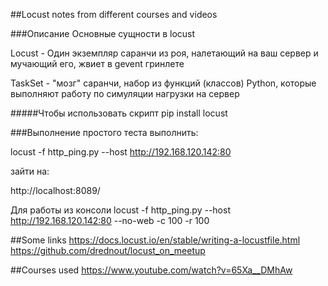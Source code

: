 ##Locust notes from different courses and videos


###Описание
Основные сущности в locust

Locust - Один экземпляр саранчи из роя, налетающий на ваш сервер и мучающий его,
жвиет в gevent гринлете

TaskSet - "мозг" саранчи, набор из функций (классов) Python, которые выполняют работу
по симуляции нагрузки на сервер

#####Чтобы использовать скрипт
pip install locust

###Выполнение простого теста
выполнить:

locust -f http_ping.py --host http://192.168.120.142:80

зайти на:

http://localhost:8089/

Для работы из консоли
locust -f http_ping.py --host http://192.168.120.142:80 --no-web -c 100 -r 100


##Some links
https://docs.locust.io/en/stable/writing-a-locustfile.html
https://github.com/drednout/locust_on_meetup

##Courses used
https://www.youtube.com/watch?v=65Xa__DMhAw
 